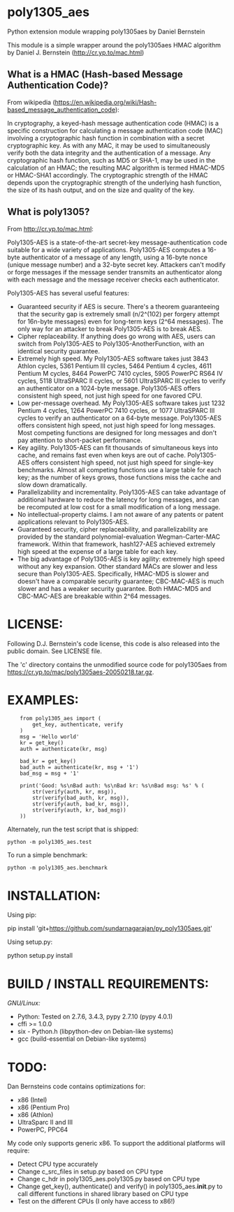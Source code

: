 # poly1305_aes

Python extension module wrapping poly1305aes by Daniel Bernstein

This module is a simple wrapper around the poly1305aes HMAC algorithm by
Daniel J. Bernstein (http://cr.yp.to/mac.html)

## What is a HMAC (Hash-based Message Authentication Code)?

From wikipedia
(https://en.wikipedia.org/wiki/Hash-based_message_authentication_code):

In cryptography, a keyed-hash message authentication code (HMAC) is a
specific construction for calculating a message authentication code
(MAC) involving a cryptographic hash function in combination with a
secret cryptographic key. As with any MAC, it may be used to
simultaneously verify both the data integrity and the authentication of
a message. Any cryptographic hash function, such as MD5 or SHA-1, may be
used in the calculation of an HMAC; the resulting MAC algorithm is
termed HMAC-MD5 or HMAC-SHA1 accordingly. The cryptographic strength of
the HMAC depends upon the cryptographic strength of the underlying hash
function, the size of its hash output, and on the size and quality of
the key.

## What is poly1305?

From http://cr.yp.to/mac.html:

Poly1305-AES is a state-of-the-art secret-key message-authentication
code suitable for a wide variety of applications. Poly1305-AES computes
a 16-byte authenticator of a message of any length, using a 16-byte
nonce (unique message number) and a 32-byte secret key. Attackers can't
modify or forge messages if the message sender transmits an
authenticator along with each message and the message receiver checks
each authenticator.

Poly1305-AES has several useful features:

-  Guaranteed security if AES is secure. There's a theorem guaranteeing
   that the security gap is extremely small (n/2^(102) per
   forgery attempt for 16n-byte messages) even for long-term keys
   (2^64 messages). The only way for an attacker to break
   Poly1305-AES is to break AES.
-  Cipher replaceability. If anything does go wrong with AES, users can
   switch from Poly1305-AES to Poly1305-AnotherFunction, with an
   identical security guarantee.
-  Extremely high speed. My Poly1305-AES software takes just 3843 Athlon
   cycles, 5361 Pentium III cycles, 5464 Pentium 4 cycles, 4611 Pentium
   M cycles, 8464 PowerPC 7410 cycles, 5905 PowerPC RS64 IV cycles, 5118
   UltraSPARC II cycles, or 5601 UltraSPARC III cycles to verify an
   authenticator on a 1024-byte message. Poly1305-AES offers consistent
   high speed, not just high speed for one favored CPU.
-  Low per-message overhead. My Poly1305-AES software takes just 1232
   Pentium 4 cycles, 1264 PowerPC 7410 cycles, or 1077 UltraSPARC III
   cycles to verify an authenticator on a 64-byte message. Poly1305-AES
   offers consistent high speed, not just high speed for long messages.
   Most competing functions are designed for long messages and don't pay
   attention to short-packet performance.
-  Key agility. Poly1305-AES can fit thousands of simultaneous keys into
   cache, and remains fast even when keys are out of cache. Poly1305-AES
   offers consistent high speed, not just high speed for single-key
   benchmarks. Almost all competing functions use a large table for each
   key; as the number of keys grows, those functions miss the cache and
   slow down dramatically.
-  Parallelizability and incrementality. Poly1305-AES can take advantage
   of additional hardware to reduce the latency for long messages, and
   can be recomputed at low cost for a small modification of a long
   message.
-  No intellectual-property claims. I am not aware of any patents or
   patent applications relevant to Poly1305-AES.
-  Guaranteed security, cipher replaceability, and parallelizability are
   provided by the standard polynomial-evaluation Wegman-Carter-MAC
   framework. Within that framework, hash127-AES achieved extremely high
   speed at the expense of a large table for each key.
-  The big advantage of Poly1305-AES is key agility: extremely high
   speed without any key expansion. Other standard MACs are slower and
   less secure than Poly1305-AES. Specifically, HMAC-MD5 is slower and
   doesn't have a comparable security guarantee; CBC-MAC-AES is much
   slower and has a weaker security guarantee. Both HMAC-MD5 and
   CBC-MAC-AES are breakable within 2^64 messages.

# LICENSE:

Following D.J. Bernstein's code license, this code is also released into
the public domain. See LICENSE file.

The 'c' directory contains the unmodified source code for poly1305aes
from https://cr.yp.to/mac/poly1305aes-20050218.tar.gz.

# EXAMPLES:

~~~~ {.sourceCode .python}
    from poly1305_aes import (
        get_key, authenticate, verify
    )
    msg = 'Hello world'
    kr = get_key()
    auth = authenticate(kr, msg)

    bad_kr = get_key()
    bad_auth = authenticate(kr, msg + '1')
    bad_msg = msg + '1'

    print('Good: %s\nBad auth: %s\nBad kr: %s\nBad msg: %s' % (
        str(verify(auth, kr, msg)),
        str(verify(bad_auth, kr, msg)),
        str(verify(auth, bad_kr, msg)),
        str(verify(auth, kr, bad_msg))
    ))
~~~~

Alternately, run the test script that is shipped: 

    python -m poly1305_aes.test

To run a simple benchmark:

    python -m poly1305_aes.benchmark

# INSTALLATION:

Using pip:

   pip install 'git+https://github.com/sundarnagarajan/py_poly1305aes.git'

Using setup.py: 

   python setup.py install

# BUILD / INSTALL REQUIREMENTS:

*GNU/Linux:* 
- Python: Tested on 2.7.6, 3.4.3, pypy 2.7.10 (pypy 4.0.1)
- cffi >= 1.0.0 
- six - Python.h (libpython-dev on Debian-like systems)
- gcc (build-essential on Debian-like systems)

# TODO:

Dan Bernsteins code contains optimizations for:

-  x86 (Intel)
-  x86 (Pentium Pro)
-  x86 (Athlon)
-  UltraSparc II and III
-  PowerPC, PPC64

My code only supports generic x86. To support the additional platforms
will require:

-  Detect CPU type accurately
-  Change c_src_files in setup.py based on CPU type
-  Change c_hdr in poly1305_aes.poly1305.py based on CPU type
-  Change get_key(), authenticate() and verify() in
   poly1305_aes.__init__.py to call different functions in shared
   library based on CPU type
-  Test on the different CPUs (I only have access to x86!)

